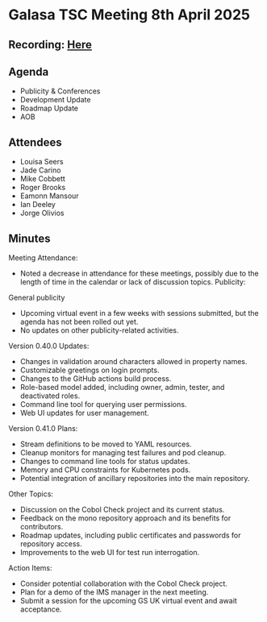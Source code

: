 # Galasa TSC Meeting 8th April 2025

## Recording: [Here](https://zoom.us/rec/play/DJXztdC1tP9ekasCswyFhYI-RHAQtZNXFUb7K4RUH0_iwoYfM9jhboig2ySvT4W9-JqC5G5IOcqbchgA.Lz1FEiicDQpec-lb?canPlayFromShare=true&from=share_recording_detail&continueMode=true&componentName=rec-play&originRequestUrl=https%3A%2F%2Fzoom.us%2Frec%2Fshare%2FuvnllMqt1VY86fugq7BGlrcBeAhWSsf_dqp1o2jZJGSGi0o0ac8i7XsCSOS4wkp4.i5MpuIKTg2hGaZjs](https://zoom.us/rec/share/98E5Tdi4i3o3DhiUCjWmMjGdS2rK3-y2nd0-MwWRGhvx-g8Vc_pkuNgfBPSP5zQJ.B4iRusCZCnNbDBQw))

## Agenda
- Publicity & Conferences
- Development Update
- Roadmap Update
- AOB

## Attendees
* Louisa Seers
* Jade Carino
* Mike Cobbett
* Roger Brooks
* Eamonn Mansour
* Ian Deeley
* Jorge Olivios

## Minutes
Meeting Attendance:
* Noted a decrease in attendance for these meetings, possibly due to the length of time in the calendar or lack of discussion topics.
Publicity:

General publicity
* Upcoming virtual event in a few weeks with sessions submitted, but the agenda has not been rolled out yet.
* No updates on other publicity-related activities.

Version 0.40.0 Updates:
* Changes in validation around characters allowed in property names.
* Customizable greetings on login prompts.
* Changes to the GitHub actions build process.
* Role-based model added, including owner, admin, tester, and deactivated roles.
* Command line tool for querying user permissions.
* Web UI updates for user management.


Version 0.41.0 Plans:
* Stream definitions to be moved to YAML resources.
* Cleanup monitors for managing test failures and pod cleanup.
* Changes to command line tools for status updates.
* Memory and CPU constraints for Kubernetes pods.
* Potential integration of ancillary repositories into the main repository.

Other Topics:
* Discussion on the Cobol Check project and its current status.
* Feedback on the mono repository approach and its benefits for contributors.
* Roadmap updates, including public certificates and passwords for repository access.
* Improvements to the web UI for test run interrogation.

Action Items:
* Consider potential collaboration with the Cobol Check project.
* Plan for a demo of the IMS manager in the next meeting.
* Submit a session for the upcoming GS UK virtual event and await acceptance.
